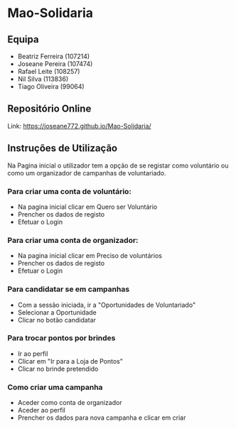 # Mao-Solidaria

## Equipa
- Beatriz Ferreira (107214)
- Joseane Pereira (107474)
- Rafael Leite (108257)
- Nil Silva (113836)
- Tiago Oliveira (99064)


## Repositório Online

Link: https://joseane772.github.io/Mao-Solidaria/

## Instruções de Utilização

Na Pagina inicial o utilizador tem a opção de se registar como voluntário ou como um organizador de campanhas de voluntariado.

### Para criar uma conta de voluntário:

- Na pagina inicial clicar em Quero ser Voluntário
- Prencher os dados de registo
- Efetuar o Login

### Para criar uma conta de organizador:

- Na pagina inicial clicar em Preciso de voluntários
- Prencher os dados de registo
- Efetuar o Login

### Para candidatar se em campanhas

- Com a sessão iniciada, ir a "Oportunidades de Voluntariado"
- Selecionar a Oportunidade
- Clicar no botão candidatar

### Para trocar pontos por brindes

- Ir ao perfil
- Clicar em "Ir para a Loja de Pontos"
- Clicar no brinde pretendido

### Como criar uma campanha
- Aceder como conta de organizador
- Aceder ao perfil
- Prencher os dados para nova campanha e clicar em criar
 
